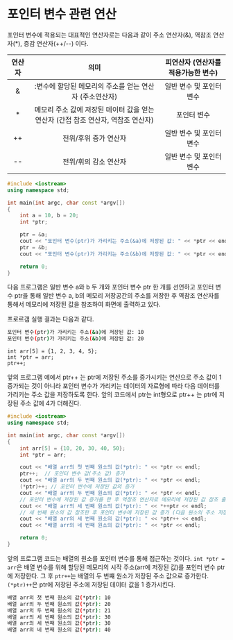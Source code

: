 # 포인터 변수 관련 연산

포인터 변수에 적용되는 대표적인 연산자로는 다음과 같이 주소 연산자(&), 역참조 연산자(\*), 증감 연산자(++/--) 이다. 

| 연산자 |  의미 | 피연산자 (연산자를 적용가능한 변수) |
|:-------:|:------:|:-------:|
|   &   |:변수에 할당된 메모리의 주소를 얻는 연산자 (주소연산자) | 일반 변수 및 포인터 변수 |
|   *   | 메모리 주소 값에 저장된 데이터 값을 얻는 연산자 (간접 참조 연산자, 역참조 연산자)| 포인터 변수 | 
|   ++  | 전위/후위 증가 연산자 | 일반 변수 및 포인터 변수 |
|   --  | 전위/휘의 감소 연산자 | 일반 변수 및 포인터 변수 |

```c++
#include <iostream>
using namespace std;

int main(int argc, char const *argv[])
{
	int a = 10, b = 20;
	int *ptr;

	ptr = &a;
	cout << "포인터 변수(ptr)가 가리키는 주소(&a)에 저장된 값: " << *ptr << endl;
	ptr = &b;
	cout << "포인터 변수(ptr)가 가리키는 주소(&b)에 저장된 값: " << *ptr << endl;

	return 0;
}
````
다음 프로그램은 일반 변수 a와 b 두 개와 포인터 변수 ptr 한 개를 선언하고 포인터 변수 ptr을 통해 일반 변수 a, b의 메모리 저장공간의 주소를 저장한 후 역참조 연산자를 통해서 메모리에 저장된 값을 참조하여 화면에 출력하고 있다.

프로르갬 실행 결과는 다음과 같다.
```bash
포인터 변수(ptr)가 가리키는 주소(&a)에 저장된 값: 10
포인터 변수(ptr)가 가리키는 주소(&b)에 저장된 값: 20
```

```
int arr[5] = {1, 2, 3, 4, 5};
int *ptr = arr;
ptr++;
```
앞의 프로그램 예에서 ptr++ 는 ptr에 저장된 주소를 증가시키는 연산으로 주소 값이 1 증가되는 것이 아니라 포인터 변수가 가리키는 데이터의 자료형에 따라 다음 데이터를 가리키는 주소 값을 저장하도록 한다. 앞의 코드에서 ptr는 int형으로  ptr++ 는 ptr에 저장된 주소 값에 4가 더해진다. 

```c++
#include <iostream>
using namespace std;

int main(int argc, char const *argv[])
{
	int arr[5] = {10, 20, 30, 40, 50};
	int *ptr = arr;

	cout << "배열 arr의 첫 번째 원소의 값(*ptr): " << *ptr << endl;
	ptr++;	// 포인터 변수 값(주소 값) 증가
	cout << "배열 arr의 두 번째 원소의 값(*ptr): " << *ptr << endl;
	(*ptr)++; // 포인터 변수에 저장된 값의 증가 
	cout << "배열 arr의 두 번째 원소의 값(*ptr): " << *ptr << endl;
	// 포인터 변수에 저장된 값 증가를 한 후 역참조 연산자로 메모리에 저장된 값 참조 출력 
	cout << "배열 arr의 세 번째 원소의 값(*ptr): " << *++ptr << endl;
	// 세 번째 원소의 값 참조한 후 포언터 변수에 저장된 값 증가 (다음 원소의 주소 저장)
	cout << "배열 arr의 세 번째 원소의 값(*ptr): " << *ptr++ << endl; 
	cout << "배열 arr의 네 번째 원소의 값(*ptr): " << *ptr << endl;

	return 0;
}
```
앞의 프로그램 코드는 배열의 원소를 포인터 변수를 통해 접근하는 것이다. 
```int *ptr = arr```은 배열 변수를 위해 할당된 메모리의 시작 주소(arr에 저장된 값)를 포인터 변수 ptr에 저장한다.
그 후 ```ptr++```는 배열의 두 번쨰 원소가 저장된 주소 값으로 증가한다. 
```(*ptr)++```은 ptr에 저장된 주소에 저장된 데이터 값을 1 증가시킨다. 



```bash
배열 arr의 첫 번째 원소의 값(*ptr): 10
배열 arr의 두 번째 원소의 값(*ptr): 20
배열 arr의 두 번째 원소의 값(*ptr): 21
배열 arr의 세 번째 원소의 값(*ptr): 30
배열 arr의 세 번째 원소의 값(*ptr): 30
배열 arr의 네 번째 원소의 값(*ptr): 40
```










